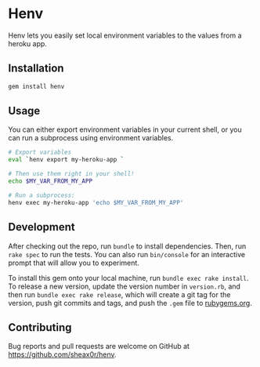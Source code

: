 # Henv

Henv lets you easily set local environment variables to the values from a heroku app.

## Installation
```bash
gem install henv
```


## Usage

You can either export environment variables in your current shell, or you can run a subprocess using environment variables.

```bash
# Export variables
eval `henv export my-heroku-app `

# Then use them right in your shell!
echo $MY_VAR_FROM_MY_APP

# Run a subprocess:
henv exec my-heroku-app 'echo $MY_VAR_FROM_MY_APP'
```

## Development

After checking out the repo, run `bundle` to install dependencies. Then, run `rake spec` to run the tests. You can also run `bin/console` for an interactive prompt that will allow you to experiment.

To install this gem onto your local machine, run `bundle exec rake install`. To release a new version, update the version number in `version.rb`, and then run `bundle exec rake release`, which will create a git tag for the version, push git commits and tags, and push the `.gem` file to [rubygems.org](https://rubygems.org).

## Contributing

Bug reports and pull requests are welcome on GitHub at https://github.com/sheax0r/henv.
